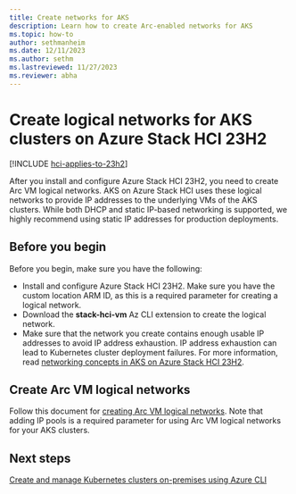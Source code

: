```yaml
---
title: Create networks for AKS
description: Learn how to create Arc-enabled networks for AKS
ms.topic: how-to
author: sethmanheim
ms.date: 12/11/2023
ms.author: sethm 
ms.lastreviewed: 11/27/2023
ms.reviewer: abha
---
```


# Create logical networks for AKS clusters on Azure Stack HCI 23H2
[!INCLUDE [hci-applies-to-23h2](includes/hci-applies-to-23h2.md)]

After you install and configure Azure Stack HCI 23H2, you need to create Arc VM logical networks. AKS on Azure Stack HCI uses these logical networks to provide IP addresses to the underlying VMs of the AKS clusters. While both DHCP and static IP-based networking is supported, we highly recommend using static IP addresses for production deployments.

## Before you begin
Before you begin, make sure you have the following:
- Install and configure Azure Stack HCI 23H2. Make sure you have the custom location ARM ID, as this is a required parameter for creating a logical network.
- Download the **stack-hci-vm** Az CLI extension to create the logical network.
- Make sure that the network you create contains enough usable IP addresses to avoid IP address exhaustion. IP address exhaustion can lead to Kubernetes cluster deployment failures. For more information, read [networking concepts in AKS on Azure Stack HCI 23H2](/aks/hybrid/aks-hci-network-system-requirements).

## Create Arc VM logical networks
Follow this document for [creating Arc VM logical networks](/azure-stack/hci/manage/create-logical-networks?tabs=azureportal#create-the-logical-network). Note that adding IP pools is a required parameter for using Arc VM logical networks for your AKS clusters.

## Next steps
[Create and manage Kubernetes clusters on-premises using Azure CLI](aks-create-clusters-cli.md)

